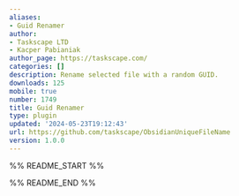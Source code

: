 ```yaml
---
aliases:
- Guid Renamer
author:
- Taskscape LTD
- Kacper Pabianiak
author_page: https://taskscape.com/
categories: []
description: Rename selected file with a random GUID.
downloads: 125
mobile: true
number: 1749
title: Guid Renamer
type: plugin
updated: '2024-05-23T19:12:43'
url: https://github.com/taskscape/ObsidianUniqueFileName
version: 1.0.0
---
```


%% README_START %%



%% README_END %%